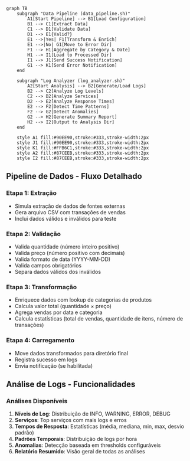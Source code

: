 ```mermaid
graph TB
    subgraph "Data Pipeline (data_pipeline.sh)"
        A1[Start Pipeline] --> B1[Load Configuration]
        B1 --> C1[Extract Data]
        C1 --> D1[Validate Data]
        D1 --> E1{Valid?}
        E1 -->|Yes| F1[Transform & Enrich]
        E1 -->|No| G1[Move to Error Dir]
        F1 --> H1[Aggregate by Category & Date]
        H1 --> I1[Load to Processed Dir]
        I1 --> J1[Send Success Notification]
        G1 --> K1[Send Error Notification]
    end
    
    subgraph "Log Analyzer (log_analyzer.sh)"
        A2[Start Analysis] --> B2[Generate/Load Logs]
        B2 --> C2[Analyze Log Levels]
        C2 --> D2[Analyze Services]
        D2 --> E2[Analyze Response Times]
        E2 --> F2[Detect Time Patterns]
        F2 --> G2[Detect Anomalies]
        G2 --> H2[Generate Summary Report]
        H2 --> I2[Output to Analysis Dir]
    end
    
    style A1 fill:#90EE90,stroke:#333,stroke-width:2px
    style J1 fill:#90EE90,stroke:#333,stroke-width:2px
    style K1 fill:#FFB6C1,stroke:#333,stroke-width:2px
    style A2 fill:#87CEEB,stroke:#333,stroke-width:2px
    style I2 fill:#87CEEB,stroke:#333,stroke-width:2px
```

## Pipeline de Dados - Fluxo Detalhado

### Etapa 1: Extração
- Simula extração de dados de fontes externas
- Gera arquivo CSV com transações de vendas
- Inclui dados válidos e inválidos para teste

### Etapa 2: Validação
- Valida quantidade (número inteiro positivo)
- Valida preço (número positivo com decimais)
- Valida formato de data (YYYY-MM-DD)
- Valida campos obrigatórios
- Separa dados válidos dos inválidos

### Etapa 3: Transformação
- Enriquece dados com lookup de categorias de produtos
- Calcula valor total (quantidade × preço)
- Agrega vendas por data e categoria
- Calcula estatísticas (total de vendas, quantidade de itens, número de transações)

### Etapa 4: Carregamento
- Move dados transformados para diretório final
- Registra sucesso em logs
- Envia notificação (se habilitada)

## Análise de Logs - Funcionalidades

### Análises Disponíveis
1. **Níveis de Log**: Distribuição de INFO, WARNING, ERROR, DEBUG
2. **Serviços**: Top serviços com mais logs e erros
3. **Tempos de Resposta**: Estatísticas (média, mediana, min, max, desvio padrão)
4. **Padrões Temporais**: Distribuição de logs por hora
5. **Anomalias**: Detecção baseada em thresholds configuráveis
6. **Relatório Resumido**: Visão geral de todas as análises
